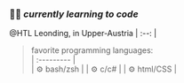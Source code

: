 ### 🤘🏻 *currently learning* ***to code***  
   @HTL Leonding, in Upper-Austria
   | :--: |  

> favorite programming languages:  
> | :---------  |  
> | ⚙ bash/zsh |
> | ⚙ c/c#     |
> | ⚙ html/CSS |

<!--
**IxI-Enki/IxI-Enki** is a ✨ _special_ ✨ repository because its `README.md` (this file) appears on your GitHub profile.

Here are some ideas to get you started:

- 🔭 I’m currently working on ...
- 🌱 I’m currently learning ...
- 👯 I’m looking to collaborate on ...
- 🤔 I’m looking for help with ...
- 💬 Ask me about ...
- 📫 How to reach me: ...
-->

